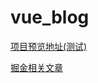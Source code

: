 # vue_blog
[项目预览地址(测试)](http://test.yukikazesama.cn/)

[掘金相关文章](https://juejin.im/post/6887875789635715079)